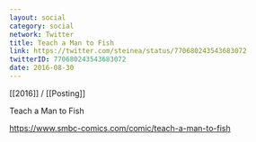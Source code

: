 ```yaml
---
layout: social
category: social
network: Twitter
title: Teach a Man to Fish
link: https://twitter.com/steinea/status/770680243543683072
twitterID: 770680243543683072
date: 2016-08-30
---
```


[[2016]] / [[Posting]]

Teach a Man to Fish

<https://www.smbc-comics.com/comic/teach-a-man-to-fish>
